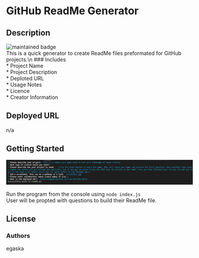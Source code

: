     
# GitHub ReadMe Generator
## Description
![maintained badge](https://img.shields.io/badge/Maintained%3F-true-blue) <br /> 
This is a quick generator to create ReadMe files preformated for GitHub projects.\n ### Includes  <br />  * Project Name  <br />  * Project Description  <br />  * Deploted URL  <br />  * Usage Notes  <br />  * Licence  <br />  * Creator Information

## Deployed URL
n/a

## Getting Started
![Screenshot](/assets/screenshot.jpg) <br /> 

Run the program from the console using ``` node index.js ```  <br />  User will be propted with questions to build their ReadMe file. 
    
## License
 

### Authors 
egaska
 
